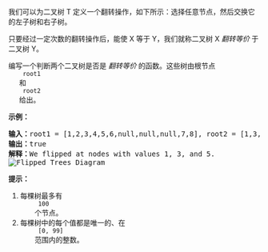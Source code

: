 <html>
 <body>
  <p>
   我们可以为二叉树 T 定义一个翻转操作，如下所示：选择任意节点，然后交换它的左子树和右子树。
  </p>
  <p>
   只要经过一定次数的翻转操作后，能使 X 等于 Y，我们就称二叉树 X
   <em>
    翻转等价
   </em>
   于二叉树 Y。
  </p>
  <p>
   编写一个判断两个二叉树是否是
   <em>
    翻转等价
   </em>
   的函数。这些树由根节点
   <code>
    root1
   </code>
   和
   <code>
    root2
   </code>
   给出。
  </p>
  <p>
  </p>
  <p>
   <strong>
    示例：
   </strong>
  </p>
  <pre><strong>输入：</strong>root1 = [1,2,3,4,5,6,null,null,null,7,8], root2 = [1,3,2,null,6,4,5,null,null,null,null,8,7]
<strong>输出：</strong>true
<strong>解释：</strong>We flipped at nodes with values 1, 3, and 5.
<img alt="Flipped Trees Diagram" src="https://assets.leetcode.com/uploads/2018/11/29/tree_ex.png" style=""/>
</pre>
  <p>
  </p>
  <p>
   <strong>
    提示：
   </strong>
  </p>
  <ol>
   <li>
    每棵树最多有
    <code>
     100
    </code>
    个节点。
   </li>
   <li>
    每棵树中的每个值都是唯一的、在
    <code>
     [0, 99]
    </code>
    范围内的整数。
   </li>
  </ol>
  <p>
  </p>
 </body>
</html>